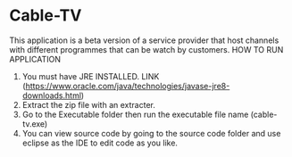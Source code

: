 # Cable-TV
This application is a beta version of a service provider that host channels with different programmes that can be watch by customers.
HOW TO RUN APPLICATION
1. You must have JRE INSTALLED. LINK (https://www.oracle.com/java/technologies/javase-jre8-downloads.html)
2. Extract the zip file with an extracter.
3. Go to the Executable folder then run the executable file name (cable-tv.exe)
3. You can view source code by going to the source code folder and use eclipse as the IDE to edit code as you like.
